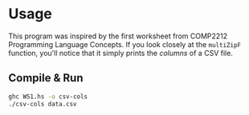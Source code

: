 # Usage

This program was inspired by the first worksheet from COMP2212 Programming
Language Concepts. If you look closely at the `multiZipF` function, you'll
notice that it simply prints the _columns_ of a CSV file.

## Compile & Run

```bash
ghc WS1.hs -o csv-cols
./csv-cols data.csv
```
